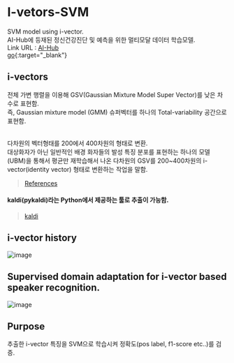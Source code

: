# I-vetors-SVM
SVM model using i-vector. <br>
AI-Hub에 등재된 정신건강진단 및 예측을 위한 멀티모달 데이터 학습모델. <br>
Link URL : <a href="https://www.aihub.or.kr/aihubdata/data/view.do?currMenu=115&topMenu=100&aihubDataSe=realm&dataSetSn=573">AI-Hub</a><br>
[go]([http://stackoverflow.com](https://www.aihub.or.kr/aihubdata/data/view.do?currMenu=115&topMenu=100&aihubDataSe=realm&dataSetSn=573)){:target="_blank"}
## i-vectors
전체 가변 행렬을 이용해 GSV(Gaussian Mixture Model Super Vector)를 낮은 차수로 표현함. <br>
즉, Gaussian mixture model (GMM) 슈퍼벡터를 하나의 Total-variability 공간으로 표현함. <br> <br>

다차원의 벡터형태를 200에서 400차원의 형태로 변환.<br>
대상화자가 아닌 일반적인 배경 화자들의 발성 특징 분포를 표현하는 하나의 모델(UBM)을 통해서 평균만 재학습해서 나온 다차원의 GSV를 200~400차원의 i-vector(identity vector) 형태로 변환하는 작업을 말함.
><a href="https://www.slideshare.net/NaverEngineering/ss-117073508">References</a>

#### kaldi(pykaldi)라는 Python에서 제공하는 툴로 추출이 가능함.  
><a href="https://kaldi-asr.org/doc/">kaldi</a>

## i-vector history
![image](https://user-images.githubusercontent.com/57596337/150733209-4acbd21d-6679-4d00-9239-17d14335a4ce.png)
## Supervised domain adaptation for i-vector based speaker recognition.
![image](https://user-images.githubusercontent.com/57596337/150732732-47821709-af78-4942-ba50-a96e9ce1b969.png)

## Purpose
추출한 i-vector 특징을 SVM으로 학습시켜 정확도(pos label, f1-score etc..)를 검증.



